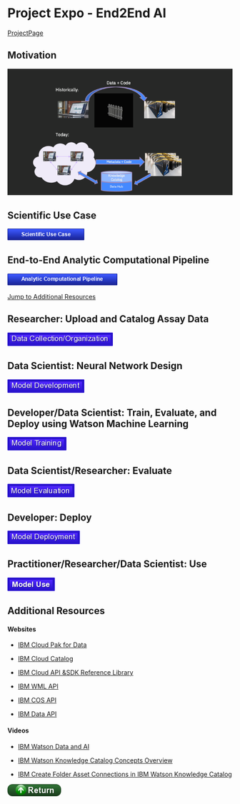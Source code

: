 # Project Expo - End2End AI

[ProjectPage](https://fjgreco.github.io/E2EAI-public/)

## Motivation
![png](./markdown/images/OverTheFence.png)

## Scientific Use Case

[![Context](./buttons/buScientificUseCase.png)](./markdown/use_case.md)

## End-to-End Analytic Computational Pipeline

[![Pipeline](./buttons/buPipeline.png)](./markdown/pipeline.md)

[Jump to Additional Resources](#Additional-Resources)

## Researcher: Upload and Catalog Assay Data

[![Data](./buttons/buData.png)](./markdown/data.md)

## Data Scientist: Neural Network Design

[![Neural Network](./buttons/buNeuralNetwork.png)](./markdown/neural_network.md)

## Developer/Data Scientist: Train, Evaluate, and Deploy using Watson Machine Learning

[![WML](./buttons/buTrain.png)](./markdown/wml.md)


## Data Scientist/Researcher: Evaluate

[![EVALUATION](./buttons/buEvaluation.png)](./markdown/evaluation.md)

## Developer: Deploy

[![DEPLOYMENT](./buttons/buDeployment.png)](./markdown/deployment.md)


## Practitioner/Researcher/Data Scientist: Use

[![Deployment](./buttons/buUse.png)](./markdown/use.md)

## Additional Resources

#### Websites

- [IBM Cloud Pak for Data](https://developer.ibm.com/clouddataservices/docs/ibm-cloud-pak-for-data/)

- [IBM Cloud Catalog](https://console.bluemix.net/catalog/)

- [IBM Cloud API &SDK Reference Library](https://cloud.ibm.com/docs?tab=api-docs)   

- [IBM WML API](https://cloud.ibm.com/apidocs/machine-learning-cp)

- [IBM COS API](https://cloud.ibm.com/docs/cloud-object-storage?topic=cloud-object-storage-python)

- [IBM Data API](https://cloud.ibm.com/apidocs/watson-data-api-cpd)

#### Videos

- [IBM Watson Data and AI](https://www.youtube.com/watch?v=EdceqGUuEQM)

- [IBM Watson Knowledge Catalog Concepts Overview](https://www.youtube.com/watch?v=OMBNKk8LNck&list=PLzpeuWUENMK1z9oXhTlbNXRiRaBjSpUKJ&index=4)

- [IBM Create Folder Asset Connections in IBM Watson Knowledge Catalog](https://www.youtube.com/watch?v=WVUPHRsXwSQ&list=PLzpeuWUENMK1z9oXhTlbNXRiRaBjSpUKJ&index=8)

[![return](./buttons/return.png)](#Context)
